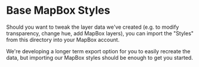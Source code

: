 # Base MapBox Styles

Should you want to tweak the layer data we've created (e.g. to modify
transparency, change hue, add MapBox layers), you can import the "Styles" from
this directory into your MapBox account.

We're developing a longer term export option for you to easily recreate the
data, but importing our MapBox styles should be enough to get you started.
